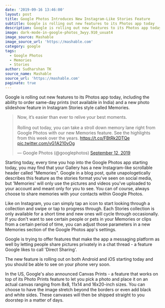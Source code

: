```yaml
---
date: '2019-09-16 13:46:00'
layout: post
title: Google Photos Introduces New Instagram-Like Stories Feature
subtitle: Google is rolling out new features to its Photos app today
description: Google is rolling out new features to its Photos app today
image: dark-mode-in-google-photos_3wyy.910_uxuat4
image_source: Mashable
image_source_url: 'https://mashable.com'
category: google
tags:
  - Google Photos
  - Memories
  - Stories
author: Sudharshan TK
source_name: Mashable
source_url: 'https://mashable.com'
paginate: true
---
```

Google is rolling out new features to its Photos app today, including the ability to order same-day prints (not available in India) and a new photo slideshow feature in Instagram Stories style called Memories.

<blockquote class="twitter-tweet" data-lang="en"><p lang="en" dir="ltr">Now, it’s easier than ever to relive your best moments. <br><br>Rolling out today, you can take a stroll down memory lane right from Google Photos with our new Memories feature. See the highlights from this week over the years. <a href="https://t.co/FBtRk2DTQe">https://t.co/FBtRk2DTQe</a> <a href="https://t.co/vG1A210vOg">pic.twitter.com/vG1A210vOg</a></p>&mdash; Google Photos (@googlephotos) <a href="https://twitter.com/googlephotos/status/1172198993499045889?ref_src=twsrc%5Etfw">September 12, 2019</a></blockquote>

<script async src="https://platform.twitter.com/widgets.js" charset="utf-8"></script>



Starting today, every time you hop into the Google Photos app starting today, you may find that your Gallery has a new Instagram-like scrollable header called "Memories". Google in a blog post, quite unapologetically describes this feature as the stories format you've seen on social media, but 'Memories' will only use the pictures and videos you've uploaded to your account and meant only for you to see. You can of course, always choose to share memories with your contacts within Google Photos.

Like on Instagram, you can simply tap an icon to start looking through a collection and swipe or tap to progress through. Each Stories collection is only available for a short time and new ones will cycle through occasionally. If you don't want to see certain people or pets in your Memories or clips from a certain period of time, you can adjust those parameters in a new Memories section of the Google Photos app's settings.

Google is trying to offer features that make the app a messaging platform as well by letting people share pictures privately in a chat thread - a feature Google likes to call 'Direct Sharing'.

The new feature is rolling out on both Android and iOS starting today and you should be able to see on your phone very soon.

In the US, Google's also announced Canvas Prints - a feature that works on top of its Photo Prints feature to let you pick a photo and place it on an actual canvas ranging from 8x8, 11x14 and 16x20-inch sizes. You can choose to have the image stretch beyond the borders or even add black and white sides. These canvases will then be shipped straight to you doorstep in a matter of days.
